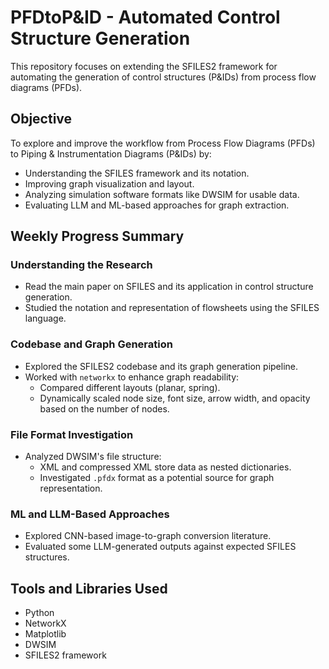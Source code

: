 # PFDtoP&ID - Automated Control Structure Generation

This repository focuses on extending the SFILES2 framework for automating the generation of control structures (P&IDs) from process flow diagrams (PFDs).

## Objective

To explore and improve the workflow from Process Flow Diagrams (PFDs) to Piping & Instrumentation Diagrams (P&IDs) by:
- Understanding the SFILES framework and its notation.
- Improving graph visualization and layout.
- Analyzing simulation software formats like DWSIM for usable data.
- Evaluating LLM and ML-based approaches for graph extraction.

## Weekly Progress Summary

### Understanding the Research
- Read the main paper on SFILES and its application in control structure generation.
- Studied the notation and representation of flowsheets using the SFILES language.

### Codebase and Graph Generation
- Explored the SFILES2 codebase and its graph generation pipeline.
- Worked with `networkx` to enhance graph readability:
  - Compared different layouts (planar, spring).
  - Dynamically scaled node size, font size, arrow width, and opacity based on the number of nodes.

### File Format Investigation
- Analyzed DWSIM's file structure:
  - XML and compressed XML store data as nested dictionaries.
  - Investigated `.pfdx` format as a potential source for graph representation.

### ML and LLM-Based Approaches
- Explored CNN-based image-to-graph conversion literature.
- Evaluated some LLM-generated outputs against expected SFILES structures.

## Tools and Libraries Used

- Python
- NetworkX
- Matplotlib
- DWSIM
- SFILES2 framework


